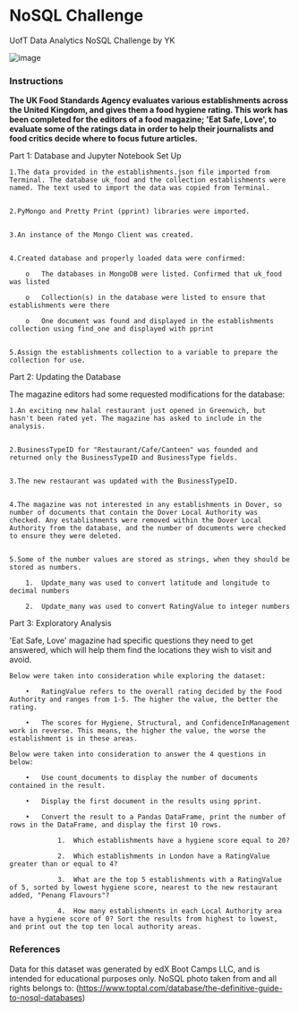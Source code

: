 # NoSQL Challenge 

UofT Data Analytics NoSQL Challenge by YK

![image](https://github.com/YargKlnc/NoSQL-Challenge/assets/142269763/1a2afaab-d943-4cec-a210-f426e6c40b0d)

### Instructions

**The UK Food Standards Agency evaluates various establishments across the United Kingdom, and gives them a food hygiene rating. This work has been completed for the editors of a food magazine; 'Eat Safe, Love', to evaluate some of the ratings data in order to help their journalists and food critics decide where to focus future articles.**



Part 1: Database and Jupyter Notebook Set Up

    1.The data provided in the establishments.json file imported from Terminal. The database uk_food and the collection establishments were named. The text used to import the data was copied from Terminal.

    
    2.PyMongo and Pretty Print (pprint) libraries were imported.

    
    3.An instance of the Mongo Client was created.

    
    4.Created database and properly loaded data were confirmed:
        
        o	The databases in MongoDB were listed. Confirmed that uk_food was listed
        
        o	Collection(s) in the database were listed to ensure that establishments were there
        
        o	One document was found and displayed in the establishments collection using find_one and displayed with pprint


    5.Assign the establishments collection to a variable to prepare the collection for use.



Part 2: Updating the Database

The magazine editors had some requested modifications for the database:


    1.An exciting new halal restaurant just opened in Greenwich, but hasn't been rated yet. The magazine has asked to include in the analysis.


    2.BusinessTypeID for "Restaurant/Cafe/Canteen" was founded and returned only the BusinessTypeID and BusinessType fields.


    3.The new restaurant was updated with the BusinessTypeID.


    4.The magazine was not interested in any establishments in Dover, so number of documents that contain the Dover Local Authority was checked. Any establishments were removed within the Dover Local Authority from the database, and the number of documents were checked
    to ensure they were deleted.


    5.Some of the number values are stored as strings, when they should be stored as numbers.
        
        1.	Update_many was used to convert latitude and longitude to decimal numbers
        
        2.	Update_many was used to convert RatingValue to integer numbers



Part 3: Exploratory Analysis

'Eat Safe, Love' magazine had specific questions they need to get answered, which will help them find the locations they wish to visit and avoid.

    Below were taken into consideration while exploring the dataset:
    
        •	RatingValue refers to the overall rating decided by the Food Authority and ranges from 1-5. The higher the value, the better the rating.

        •	The scores for Hygiene, Structural, and ConfidenceInManagement work in reverse. This means, the higher the value, the worse the establishment is in these areas.

    Below were taken into consideration to answer the 4 questions in below:
    
        •	Use count_documents to display the number of documents contained in the result.

        •	Display the first document in the results using pprint.

        •	Convert the result to a Pandas DataFrame, print the number of rows in the DataFrame, and display the first 10 rows.

                1.	Which establishments have a hygiene score equal to 20?

                2.	Which establishments in London have a RatingValue greater than or equal to 4?

                3.	What are the top 5 establishments with a RatingValue of 5, sorted by lowest hygiene score, nearest to the new restaurant added, "Penang Flavours"?

                4.	How many establishments in each Local Authority area have a hygiene score of 0? Sort the results from highest to lowest, and print out the top ten local authority areas.

### References 

Data for this dataset was generated by edX Boot Camps LLC, and is intended for educational purposes only. NoSQL photo taken from and all rights belongs to: (https://www.toptal.com/database/the-definitive-guide-to-nosql-databases)

